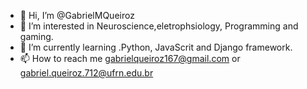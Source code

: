 - 👋 Hi, I’m @GabrielMQueiroz
- 👀 I’m interested in Neuroscience,eletrophsiology, Programming and gaming. 
- 🌱 I’m currently learning .Python, JavaScrit and Django framework.
- 📫 How to reach me gabrielqueiroz167@gmail.com or gabriel.queiroz.712@ufrn.edu.br

<!---
GabrielMQueiroz/GabrielMQueiroz is a ✨ special ✨ repository because its `README.md` (this file) appears on your GitHub profile.
You can click the Preview link to take a look at your changes.
--->

